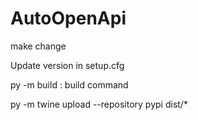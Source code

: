 # AutoOpenApi

make change

Update version in setup.cfg

py -m build : build command

py -m twine upload --repository pypi dist/*


